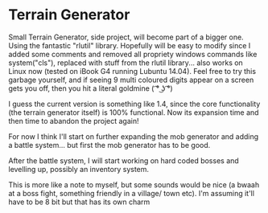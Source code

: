 Terrain Generator
=======
Small Terrain Generator, side project, will become part of a bigger one.
Using the fantastic "rlutil" library.
Hopefully will be easy to modify since I added some comments and removed all propriety windows commands like system("cls"), replaced with stuff from the rlutil library... also works on Linux now (tested on iBook G4 running Lubuntu 14.04).
Feel free to try this garbage yourself, and if seeing 9 multi coloured digits appear on a screen gets you off, then you hit a literal goldmine ( ͡° ͜ʖ ͡°)

I guess the current version is something like 1.4, since the core functionality (the terrain generator itself) is 100% functional. Now its expansion time and then time to abandon the project again! 


For now I think I'll start on further expanding the mob generator and adding a battle system... but first the mob generator has to be good.

After the battle system, I will start working on hard coded bosses and levelling up, possibly an inventory system.

This is more like a note to myself, but some sounds would be nice (a bwaah at a boss fight, something friendly in a village/ town etc). I'm assuming it'll have to be 8 bit but that has its own charm



